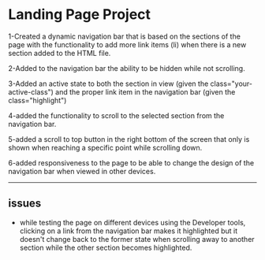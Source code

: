 # Landing Page Project

1-Created a dynamic navigation bar that is based on the sections of the page
with the functionality to add more link items (li) when there is a new section
added to the HTML file.

2-Added to the navigation bar the ability to be hidden while not scrolling.

3-Added an active state to both the section in view (given the class="your-active-class")
and the proper link item in the navigation bar (given the class="highlight")

4-added the functionality to scroll to the selected section from the navigation bar.

5-added a scroll to top button in the right bottom of the screen that only is shown
when reaching a specific point while scrolling down.

6-added responsiveness to the page to be able to change the design of the navigation
bar when viewed in other devices.

---

## issues
- while testing the page on different devices using the Developer tools, clicking
on a link from the navigation bar makes it highlighted but it doesn't change back
to the former state when scrolling away to another section while the other section
becomes highlighted.
